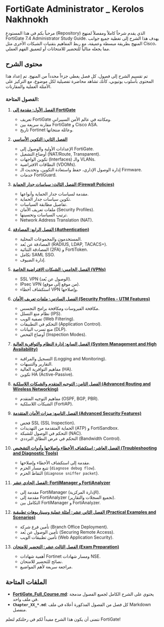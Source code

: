 # FortiGate Administrator _ Kerolos Nakhnokh

مرحباً بكم في هذا المستودع (Repository) الذي يقدم شرحاً كاملاً ومفصلاً لمنهج FortiGate 7.4 Administrator Study Guide. يهدف هذا الشرح إلى تغطية جميع جوانب المنهج بطريقة مبسطة وعميقة، مع ربط المفاهيم بتقنيات الشبكات الأخرى مثل Cisco، مما يجعله مثالياً للتحضير للامتحانات أو لتعميق الفهم العملي.

## محتوى الشرح

تم تقسيم الشرح إلى فصول، كل فصل يغطي جزءاً محدداً من المنهج. تم إعداد هذا المحتوى بأسلوب يوتيوبي، كأنك تشاهد محاضرة تفصيلية لكل موضوع، مع التركيز على الأمثلة العملية والمقارنات.

### الفصول المتاحة:

1.  **[الفصل الأول: مقدمة إلى FortiGate](Chapter_01_Introduction_to_FortiGate.md)**
    -   تعريف FortiGate ومكانته في عالم الأمن السيبراني.
    -   مقارنة سريعة بين FortiGate و Cisco ASA.
    -   تاريخ Fortinet وعائلة منتجاتها.

2.  **[الفصل الثاني: التكوين الأساسي](Chapter_02_Basic_Configuration.md)**
    -   الإعدادات الأولية والوصول إلى FortiGate.
    -   أوضاع التشغيل (NAT/Route, Transparent).
    -   تكوين الواجهات (Interfaces) والـ VLANs.
    -   النطاقات الافتراضية (VDOMs).
    -   إدارة الوصول الإداري، حفظ واستعادة التكوين، وتحديث الـ Firmware.
    -   خدمات FortiGuard.

3.  **[الفصل الثالث: سياسات جدار الحماية (Firewall Policies)](Chapter_03_Firewall_Policies.md)**
    -   مقدمة لسياسات جدار الحماية وأنواعها.
    -   تكوين سياسات جدار الحماية.
    -   تفاصيل مطابقة السياسات.
    -   ملفات تعريف الأمان (Security Profiles).
    -   ترتيب السياسات وتحسينها.
    -   Network Address Translation (NAT).

4.  **[الفصل الرابع: المصادقة (Authentication)](Chapter_04_Authentication.md)**
    -   المستخدمون والمجموعات المحلية.
    -   المصادقة عن بُعد (RADIUS, LDAP, TACACS+).
    -   المصادقة الثنائية (2FA) و FortiToken.
    -   تكامل SAML SSO.
    -   إدارة الضيوف.

5.  **[الفصل الخامس: الشبكات الافتراضية الخاصة (VPNs)](Chapter_05_VPNs.md)**
    -   SSL VPN (الوصول عن بُعد).
    -   IPsec VPN (من موقع إلى موقع).
    -   استكشاف أخطاء VPN وإصلاحها.

6.  **[الفصل السادس: ملفات تعريف الأمان (Security Profiles - UTM Features)](Chapter_06_Security_Profiles.md)**
    -   مكافحة الفيروسات ومكافحة برامج التجسس.
    -   نظام منع التسلل (IPS).
    -   تصفية الويب (Web Filtering).
    -   التحكم في التطبيقات (Application Control).
    -   منع تسرب البيانات (DLP).
    -   أوضاع الفحص (Inspection Modes).

7.  **[الفصل السابع: إدارة النظام والتوافرية العالية (System Management and High Availability)](Chapter_07_System_Management_and_High_Availability.md)**
    -   التسجيل والمراقبة (Logging and Monitoring).
    -   التقارير والتنبيهات.
    -   مفاهيم التوافرية العالية (HA).
    -   تكوين HA (Active-Passive).

8.  **[الفصل الثامن: التوجيه المتقدم والشبكات اللاسلكية (Advanced Routing and Wireless Networking)](Chapter_08_Advanced_Routing_and_Wireless_Networking.md)**
    -   مفاهيم التوجيه المتقدم (OSPF, BGP, PBR).
    -   الشبكات اللاسلكية (FortiAP).

9.  **[الفصل التاسع: ميزات الأمان المتقدمة (Advanced Security Features)](Chapter_09_Advanced_Security_Features.md)**
    -   فحص SSL (SSL Inspection).
    -   الحماية المتقدمة من التهديدات (ATP) و FortiSandbox.
    -   التحكم في الوصول للشبكة (NAC).
    -   التحكم في عرض النطاق الترددي (Bandwidth Control).

10. **[الفصل العاشر: استكشاف الأخطاء وإصلاحها وأدوات التشخيص (Troubleshooting and Diagnostic Tools)](Chapter_10_Troubleshooting_and_Diagnostic_Tools.md)**
    -   مقدمة إلى استكشاف الأخطاء وإصلاحها.
    -   تتبع مسار الحزم (`diagnose debug flow`).
    -   التقاط الحزم (`diagnose sniffer packet`).

11. **[الفصل الحادي عشر: FortiManager و FortiAnalyzer](Chapter_11_FortiManager_and_FortiAnalyzer.md)**
    -   مقدمة إلى FortiManager (الإدارة المركزية).
    -   مقدمة إلى FortiAnalyzer (تجميع السجلات والتقارير).
    -   التكامل بين FortiManager و FortiAnalyzer.

12. **[الفصل الثاني عشر: أمثلة عملية وسيناريوهات تطبيقية (Practical Examples and Scenarios)](Chapter_12_Practical_Examples_and_Scenarios.md)**
    -   تأمين فرع شركة (Branch Office Deployment).
    -   تأمين الوصول عن بُعد (Securing Remote Access).
    -   تأمين تطبيقات الويب (Web Application Security).

13. **[الفصل الثالث عشر: التحضير للامتحان (Exam Preparation)](Chapter_13_Exam_Preparation.md)**
    -   أهمية شهادات Fortinet ومسار شهادات NSE.
    -   نصائح للتحضير للامتحان.
    -   مراجعة سريعة لأهم المواضيع.

## الملفات المتاحة

-   **[FortiGate_Full_Course.md](FortiGate_Full_Course.md)**: يحتوي على الشرح الكامل لجميع الفصول مدمجة في ملف واحد.
-   **`Chapter_XX_*.md`**: كل فصل من الفصول المذكورة أعلاه في ملف Markdown منفصل.

نتمنى أن يكون هذا الشرح مفيداً لكم في رحلتكم لتعلم FortiGate!

